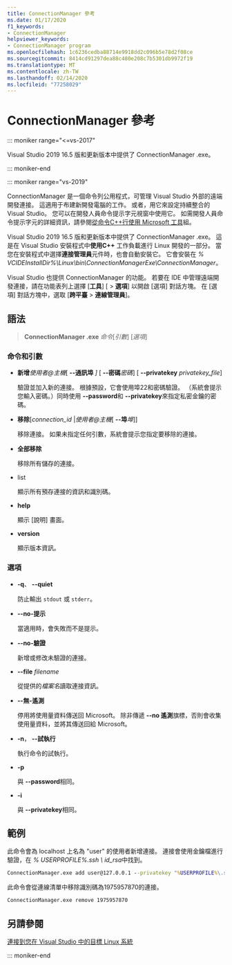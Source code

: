 ```yaml
---
title: ConnectionManager 參考
ms.date: 01/17/2020
f1_keywords:
- ConnectionManager
helpviewer_keywords:
- ConnectionManager program
ms.openlocfilehash: 1c6236cedba88714e9918dd2c096b5e78d2f08ce
ms.sourcegitcommit: 8414cd91297dea88c480e208c7b5301db9972f19
ms.translationtype: MT
ms.contentlocale: zh-TW
ms.lasthandoff: 02/14/2020
ms.locfileid: "77258029"
---
```

# <a name="connectionmanager-reference"></a>ConnectionManager 參考

::: moniker range="<=vs-2017"

Visual Studio 2019 16.5 版和更新版本中提供了 ConnectionManager .exe。

::: moniker-end

::: moniker range="vs-2019"

ConnectionManager 是一個命令列公用程式，可管理 Visual Studio 外部的遠端開發連接。 這適用于布建新開發電腦的工作。 或者，用它來設定持續整合的 Visual Studio。 您可以在開發人員命令提示字元視窗中使用它。 如需開發人員命令提示字元的詳細資訊，請參閱[從命令C++行使用 Microsoft 工具](../build/building-on-the-command-line.md)組。

Visual Studio 2019 16.5 版和更新版本中提供了 ConnectionManager .exe。 這是在 Visual Studio 安裝程式中**使用C++** 工作負載進行 Linux 開發的一部分。 當您在安裝程式中選擇**連接管理員**元件時，也會自動安裝它。 它會安裝在 *% VCIDEInstallDir%\\Linux\\bin\\ConnectionManagerExe\\ConnectionManager*。

Visual Studio 也提供 ConnectionManager 的功能。 若要在 IDE 中管理遠端開發連接，請在功能表列上選擇 [**工具**] [ > **選項**] 以開啟 [選項] 對話方塊。 在 [選項] 對話方塊中，選取 [**跨平臺** > **連線管理員**]。

## <a name="syntax"></a>語法

> **ConnectionManager .exe** *命令*\[*引數*] \[*選項*]

### <a name="commands-and-arguments"></a>命令和引數

- **新增***使用者\@主機*\[ **--通訊埠** *]* \[ **--密碼***密碼*] \[ **--privatekey** *privatekey_file*]

  驗證並加入新的連接。 根據預設，它會使用埠22和密碼驗證。 （系統會提示您輸入密碼。）同時使用 **--password**和 **--privatekey**來指定私密金鑰的密碼。

- **移除**\[*connection_id* \|*使用者\@主機*\[ **--埠***埠*]]

  移除連接。 如果未指定任何引數，系統會提示您指定要移除的連接。

- **全部移除**

  移除所有儲存的連接。

- list

  顯示所有預存連接的資訊和識別碼。

- **help**

  顯示 [說明] 畫面。

- **version**

  顯示版本資訊。

### <a name="options"></a>選項

- **-q**、 **--quiet**

  防止輸出 `stdout` 或 `stderr`。

- **--no-提示**

  當適用時，會失敗而不是提示。

- **--no-驗證**

  新增或修改未驗證的連接。

- **--file** *filename*

  從提供的*檔案名*讀取連接資訊。

- **--無-遙測**

  停用將使用量資料傳送回 Microsoft。 除非傳遞 **--no 遙測**旗標，否則會收集使用量資料，並將其傳送回給 Microsoft。  

- **-n**， **--試執行**

  執行命令的試執行。

- **-p**

  與 **--password**相同。

- **-i**

  與 **--privatekey**相同。

## <a name="examples"></a>範例

此命令會為 localhost 上名為 "user" 的使用者新增連接。 連接會使用金鑰檔進行驗證，在 *% USERPROFILE%\.ssh \ id_rsa*中找到。

```cmd
ConnectionManager.exe add user@127.0.0.1 --privatekey "%USERPROFILE%\.ssh\id_rsa"
```

此命令會從連線清單中移除識別碼為1975957870的連接。

```cmd
ConnectionManager.exe remove 1975957870
```

## <a name="see-also"></a>另請參閱

[連接到您在 Visual Studio 中的目標 Linux 系統](connect-to-your-remote-linux-computer.md)

::: moniker-end
